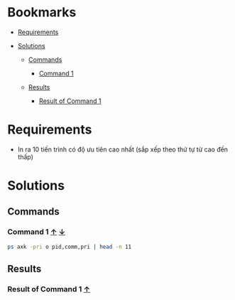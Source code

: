 <a name="bookmarks"/>

# Bookmarks

- [Requirements](#requirements)

- [Solutions](#solutions)

	- [Commands](#commands)
		- [Command 1](#command-1)

	- [Results](#results)
		- [Result of Command 1](#result-1)

<a name="requirements"/>

# Requirements

- In ra 10 tiến trình có độ ưu tiên cao nhất (sắp xếp theo thứ tự từ cao
đến thấp)


<a name="solutions"/>

# Solutions 

<a name="commands"/>

## Commands

<a name="command-1"/>

### Command 1 [↑](#bookmarks) [↓](#result-1)

```sh
ps axk -pri o pid,comm,pri | head -n 11
```

<a name="results"/>

## Results

<a name="result-1"/>

### Result of Command 1 [↑](#command-1)

```sh

```


